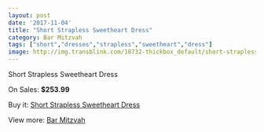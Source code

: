 ```yaml
---
layout: post
date: '2017-11-04'
title: "Short Strapless Sweetheart Dress"
category: Bar Mitzvah
tags: ["short","dresses","strapless","sweetheart","dress"]
image: http://img.transblink.com/18732-thickbox_default/short-strapless-sweetheart-dress.jpg
---
```

Short Strapless Sweetheart Dress

On Sales: **$253.99**
<a href="https://www.transblink.com/en/bar-mitzvah/5853-short-strapless-sweetheart-dress.html"><amp-img layout="responsive" width="600" height="600" src="//img.transblink.com/18732-thickbox_default/short-strapless-sweetheart-dress.jpg" alt="Short Strapless Sweetheart Dress 0" /></a>
<a href="https://www.transblink.com/en/bar-mitzvah/5853-short-strapless-sweetheart-dress.html"><amp-img layout="responsive" width="600" height="600" src="//img.transblink.com/18736-thickbox_default/short-strapless-sweetheart-dress.jpg" alt="Short Strapless Sweetheart Dress 1" /></a>
<a href="https://www.transblink.com/en/bar-mitzvah/5853-short-strapless-sweetheart-dress.html"><amp-img layout="responsive" width="600" height="600" src="//img.transblink.com/18735-thickbox_default/short-strapless-sweetheart-dress.jpg" alt="Short Strapless Sweetheart Dress 2" /></a>
<a href="https://www.transblink.com/en/bar-mitzvah/5853-short-strapless-sweetheart-dress.html"><amp-img layout="responsive" width="600" height="600" src="//img.transblink.com/18734-thickbox_default/short-strapless-sweetheart-dress.jpg" alt="Short Strapless Sweetheart Dress 3" /></a>
<a href="https://www.transblink.com/en/bar-mitzvah/5853-short-strapless-sweetheart-dress.html"><amp-img layout="responsive" width="600" height="600" src="//img.transblink.com/18733-thickbox_default/short-strapless-sweetheart-dress.jpg" alt="Short Strapless Sweetheart Dress 4" /></a>

Buy it: [Short Strapless Sweetheart Dress](https://www.transblink.com/en/bar-mitzvah/5853-short-strapless-sweetheart-dress.html "Short Strapless Sweetheart Dress")

View more: [Bar Mitzvah](https://www.transblink.com/en/2-bar-mitzvah "Bar Mitzvah")